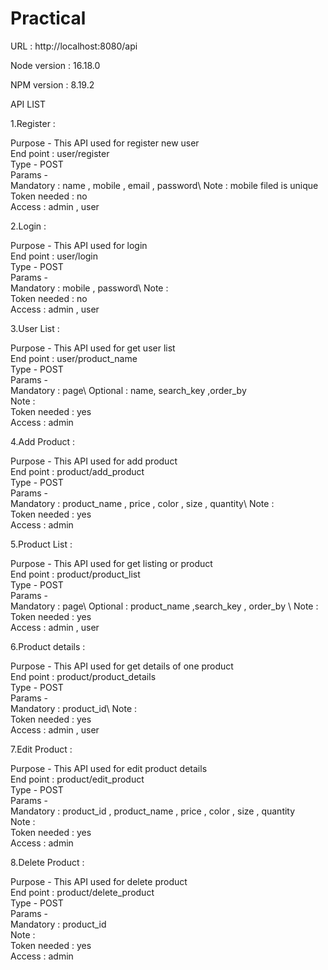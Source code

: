 
# Practical

URL : http://localhost:8080/api

Node version : 16.18.0

NPM version : 8.19.2 

API LIST

1.Register :

Purpose - This API used for register new user\
End point : user/register\
Type - POST\
Params - \
Mandatory :  name , mobile , email , password\ 
Note : mobile filed is unique\
Token needed : no\
Access : admin , user

2.Login :

Purpose - This API used for login\
End point : user/login\
Type - POST\
Params - \
Mandatory :  mobile , password\ 
Note : \
Token needed : no\
Access : admin , user

3.User List :

Purpose - This API used for get user list\
End point : user/product_name\
Type - POST\
Params - \
Mandatory :  page\ 
Optional : name, search_key ,order_by\
Note : \
Token needed : yes\
Access : admin

4.Add Product :

Purpose - This API used for add product\
End point : product/add_product\
Type - POST\
Params - \
Mandatory :  product_name , price , color , size , quantity\ 
Note : \
Token needed : yes\
Access : admin

5.Product List :

Purpose - This API used for get listing or product\
End point : product/product_list\
Type - POST\
Params - \
Mandatory :  page\ 
Optional : product_name ,search_key , order_by \ 
Note : \
Token needed : yes\
Access : admin , user

6.Product details :

Purpose - This API used for get details of one product\
End point : product/product_details\
Type - POST\
Params - \
Mandatory :  product_id\ 
Note : \
Token needed : yes\
Access : admin , user

7.Edit Product :

Purpose - This API used for edit product details\
End point : product/edit_product\
Type - POST\
Params - \
Mandatory : product_id , product_name , price , color , size , quantity\
Note : \
Token needed : yes\
Access : admin

8.Delete Product :

Purpose - This API used for delete product\
End point : product/delete_product\
Type - POST\
Params - \
Mandatory : product_id\
Note : \
Token needed : yes\
Access : admin
